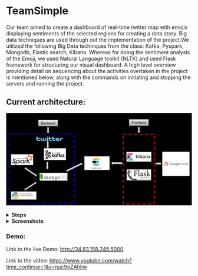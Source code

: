 # TeamSimple

Our team aimed to create a dashboard of real-time twitter map with emojis displaying sentiments of the selected regions for creating a data story. Big data techniques are used through out the implementation of the project.We utilized the following Big Data techniques from the class: Kafka, Pyspark, Mongodb, Elastic search, Kibana. Whereas for doing the sentiment analysis of the Emoji, we used Natural Language toolkit (NLTK) and used Flask framework for structuring our visual dashboard. A high level overview providing  detail on sequencing about the activities overtaken in the project is mentioned below, along with the commands on initiating and stopping the servers and running the project.   

## Current architecture:

![Screenshot](Architecture.jpeg)

<details>
  <summary><b>Steps</b></summary>
  
### To start
  
#### Back End

**on macOS**

1. Start zookeeper first:

   `zookeeper-server-start /usr/local/etc/kafka/zookeeper.properties`

2. Start Kafka:

   `kafka-server-start /usr/local/etc/kafka/server.properties`

3. Start producer:

   Need to be in project folder. Couple libraries might need to be install by using pip.

   Read tweets from twitter API, then send it to kafka

   `python Tweepy-kafkaProducer.py`

4. Start Mongo database:

   `docker run -d -p 27017-27019:27017-27019 --name mongodb mongo:4.0.4`

5. Start consumer

   read the tweets from kafka to Mongodb.

   `python kafkaConsumerMongo.py`

6. Start python script that reads tweets from tweets collection --> get emoji --> store emoji counts in emoji collection

   `python sentimentAnalysis-mongo.py`

7. Run Spark analysis

   `python sparkAnalysis_countTextSent.py`

   `python SparkSentiment.py`

**On GCP**

0. change to `root` user

   `sudo su`

1. Start zookeeper and kafka:

   `cd /usr/local/kafka`

   `bin/zookeeper-server-start.sh -daemon config/zookeeper.properties `

   `bin/kafka-server-start.sh -daemon config/server.properties`

2. Start producer:

   Need to be in project folder. Couple libraries might need to be install by using pip.

   Read tweets from twitter API, then send it to kafka

   `python3 ~/TeamSimple/Tweepy-kafkaProducer.py`

3. Start Mongo database:

   `docker container rm mongodb`

   `docker run -d -p 27017-27019:27017-27019 --name mongodb mongo:4.0.4`

4. Start consumer

   read the tweets from kafka to Mongodb.

   `python3 ~/TeamSimple/kafkaConsumerMongo.py`

5. Start python script that reads tweets from tweets collection --> get emoji --> store emoji counts in emoji collection

   `python3 ~/TeamSimple/sentimentAnalysis-mongo.py`

#### Front End

**on macOS**

0. change to `root` user

   `sudo su`

1. start `elasticsearch` and `kibana`

   Run:

   `elasticsearch`

   `kibana`

2. activate virtual machine

   in `front-end` folder run:

   `source [VENVNAME]/bin/activate`

3. run two Python script

   Search tweets and emojitweets

   `python searchapp/index_tweets.py`

   `python searchapp/index_emojitweets.py`

4. Run website

   `python searchapp/run.py`

**On GCP**

1. start `elasticsearch` and `kibana`

   Run:

   `sudo /etc/init.d/elasticsearch start`

   `sudo /etc/init.d/kibana start`

   wait for a few seconds for fully starting `elasticsearch`

2. run two Python script

   Search tweets and emojitweets

   `cd ~/TeamSimple/front-end/searchapp`

   `python3 index_tweets.py`

   `python3 index_emojitweets.py`

3. Run flask app:

   `cd ~/TeamSimple/front-end/searchapp`

   `python3 run_on_cloud.py`

### To stop:

`Ctrl+c` for two python scripts

Then Stop Kafka first:

`kafka-server-stop`

Stop Zookeeper:

`zookeeper-server-stop`

Stop and remove docker container for Mongo database:

`docker container stop CONTAINER_NAME`

`docker container rm CONTAINER_NAME`
</details>



<details>
  <summary><b>Screenshots</b></summary>

All tweets count statistics:

![Screenshot](screenshots/Screen%20Shot%202019-04-30%20at%207.08.13%20PM.png)

All emoji count statistics:

![Screenshot](screenshots/Screen%20Shot%202019-04-30%20at%207.08.35%20PM.png)

Map of all tweets:

![Screenshot](screenshots/Screen%20Shot%202019-04-30%20at%207.12.05%20PM.png)

Emoji cloud:

![Screenshot](screenshots/Screen%20Shot%202019-04-30%20at%207.08.48%20PM.png)

Overall text and emoji sentiment analysis:

![Screenshot](screenshots/Screen%20Shot%202019-04-30%20at%207.09.03%20PM.png)

Statistics of tweets containing "hello":

![Screenshot](screenshots/Screen%20Shot%202019-04-30%20at%207.11.03%20PM.png)

Map of tweets containing "hello":

![Screenshot](screenshots/Screen%20Shot%202019-04-30%20at%207.11.47%20PM.png)

Text sentiment analysis of tweets containing "hello":

![Screenshot](screenshots/Screen%20Shot%202019-04-30%20at%207.11.51%20PM.png)

Team members:

![Screenshot](screenshots/Screen%20Shot%202019-04-30%20at%207.12.17%20PM.png)

Project description:

![Screenshot](screenshots/project.png)

</details>

### Demo: 

Link to the live Demo: http://34.83.158.245:5000

Link to the video: https://www.youtube.com/watch?time_continue=1&v=nuc9oZAhIiw




